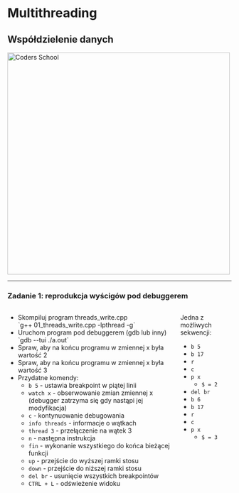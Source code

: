 <!-- .slide: data-background="#111111" -->

# Multithreading

## Współdzielenie danych

<a href="https://coders.school">
    <img width="500" data-src="../coders_school_logo.png" alt="Coders School" class="plain">
</a>

___

### Zadanie 1: reprodukcja wyścigów pod debuggerem

<div style="display: flex;">

<div>

* <!-- .element: class="fragment fade-in" --> Skompiluj program threads_write.cpp</br>`g++ 01_threads_write.cpp -lpthread -g`
* <!-- .element: class="fragment fade-in" --> Uruchom program pod debuggerem (gdb lub inny)</br>`gdb --tui ./a.out`
* <!-- .element: class="fragment fade-in" --> Spraw, aby na końcu programu w zmiennej x była wartość 2
* <!-- .element: class="fragment fade-in" --> Spraw, aby na końcu programu w zmiennej x była wartość 3
* <!-- .element: class="fragment fade-in" --> Przydatne komendy:
    * <!-- .element: class="fragment fade-in" --> <code>b 5</code> - ustawia breakpoint w piątej linii
    * <!-- .element: class="fragment fade-in" --> <code>watch x</code> - obserwowanie zmian zmiennej x (debugger zatrzyma się gdy nastąpi jej modyfikacja)
    * <!-- .element: class="fragment fade-in" --> <code>c</code> - kontynuowanie debugowania
    * <!-- .element: class="fragment fade-in" --> <code>info threads</code> - informacje o wątkach
    * <!-- .element: class="fragment fade-in" --> <code>thread 3</code> - przełączenie na wątek 3
    * <!-- .element: class="fragment fade-in" --> <code>n</code> - następna instrukcja
    * <!-- .element: class="fragment fade-in" --> <code>fin</code> - wykonanie wszystkiego do końca bieżącej funkcji
    * <!-- .element: class="fragment fade-in" --> <code>up</code> - przejście do wyższej ramki stosu
    * <!-- .element: class="fragment fade-in" --> <code>down</code> - przejście do niższej ramki stosu
    * <!-- .element: class="fragment fade-in" --> <code>del br</code> - usunięcie wszystkich breakpointów
    * <!-- .element: class="fragment fade-in" --> <code>CTRL + L</code> - odświeżenie widoku

</div><!-- .element: style="font-size: .9em;" -->

<div>

Jedna z możliwych sekwencji:
* <!-- .element: class="fragment fade-in" --> <code>b 5</code>
* <!-- .element: class="fragment fade-in" --> <code>b 17</code>
* <!-- .element: class="fragment fade-in" --> <code>r</code>
* <!-- .element: class="fragment fade-in" --> <code>c</code>
* <!-- .element: class="fragment fade-in" --> <code>p x</code>
    * <!-- .element: class="fragment fade-in" --> <code>$ = 2</code>
* <!-- .element: class="fragment fade-in" --> <code>del br</code>
* <!-- .element: class="fragment fade-in" --> <code>b 6</code>
* <!-- .element: class="fragment fade-in" --> <code>b 17</code>
* <!-- .element: class="fragment fade-in" --> <code>r</code>
* <!-- .element: class="fragment fade-in" --> <code>c</code>
* <!-- .element: class="fragment fade-in" --> <code>p x</code>
    * <!-- .element: class="fragment fade-in" --> <code>$ = 3</code>

</div><!-- .element: class="fragment fade-in" style="font-size: .9em; background-color: #8B3536;" -->

</div>
